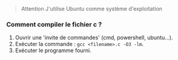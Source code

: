 > Attention
> J'utilise Ubuntu comme système d'exploitation

### Comment compiler le fichier c ?
1. Ouvrir une 'invite de commandes' (cmd, powershell, ubuntu...).
2. Exécuter la commande : `gcc <filename>.c -O3 -lm`.
3. Exécuter le programme fourni.